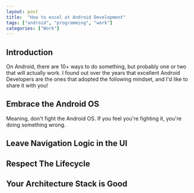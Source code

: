 ```yaml
---
layout: post
title:  "How to excel at Android Development"
tags: ["android", "programming", "work"]
categories: ["Work"]
---
```


## Introduction

On Android, there are 10+ ways to do something, but probably one or two that will actually work.
I found out over the years that excellent Android Developers are the ones that adopted the following mindset, and I'd like to share it with you!

## Embrace the Android OS

Meaning, don't fight the Android OS. If you feel you're fighting it, you're doing something wrong.

## Leave Navigation Logic in the UI

## Respect The Lifecycle

## Your Architecture Stack is Good

